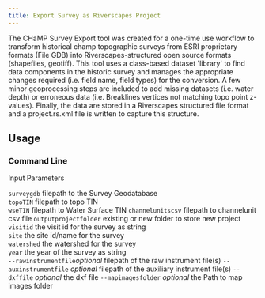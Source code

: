 ```yaml
---
title: Export Survey as Riverscapes Project
---
```


The CHaMP Survey Export tool was created for a one-time use workflow to transform historical champ topographic surveys from ESRI proprietary formats (File GDB) into Riverscapes-structured open source formats (shapefiles, geotiff). This tool uses a class-based dataset 'library' to find data components in the historic survey and manages the appropriate changes required (i.e. field name, field types) for the conversion. A few minor geoprocessing steps are included to add missing datasets (i.e. water depth) or erroneous data (i.e. Breaklines vertices not matching topo point z-values). Finally, the data are stored in a Riverscapes structured file format and a project.rs.xml file is written to capture this structure.

## Usage

### Command Line

Input Parameters

`surveygdb` filepath to the Survey Geodatabase  
`topoTIN`  filepath to topo TIN  
`wseTIN` filepath to Water Surface TIN
`channelunitscsv` filepath to channelunit csv file
`outputprojectfolder` existing or new folder to store new project
`visitid` the visit id for the survey as string  
`site` the site id/name for the survey  
`watershed` the watershed for the survey  
`year` the year of the survey as string  
`--rawinstrumentfile`*optional* filepath of the raw instrument file(s)
`--auxinstrumentfile` *optional* filepath of the auxiliary instrument file(s)
`--dxffile` *optional*  the dxf file
`--mapimagesfolder` *optional* the Path to map images folder
